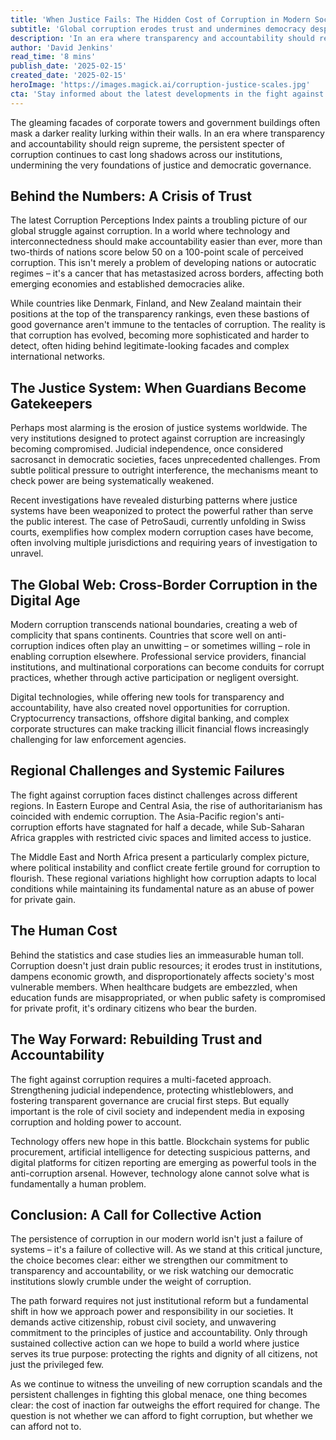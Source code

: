 ```yaml
---
title: 'When Justice Fails: The Hidden Cost of Corruption in Modern Society'
subtitle: 'Global corruption erodes trust and undermines democracy despite technological advances'
description: 'In an era where transparency and accountability should reign supreme, corruption continues to undermine justice and democratic governance worldwide. The latest Corruption Perceptions Index reveals that two-thirds of nations score below 50 on a 100-point scale, while justice systems face unprecedented challenges. Modern corruption transcends borders, creating complex webs of complicity that span continents, with devastating human costs.'
author: 'David Jenkins'
read_time: '8 mins'
publish_date: '2025-02-15'
created_date: '2025-02-15'
heroImage: 'https://images.magick.ai/corruption-justice-scales.jpg'
cta: 'Stay informed about the latest developments in the fight against corruption. Follow us on LinkedIn for in-depth analysis and breaking news on global anti-corruption efforts.'
---
```


The gleaming facades of corporate towers and government buildings often mask a darker reality lurking within their walls. In an era where transparency and accountability should reign supreme, the persistent specter of corruption continues to cast long shadows across our institutions, undermining the very foundations of justice and democratic governance.

## Behind the Numbers: A Crisis of Trust

The latest Corruption Perceptions Index paints a troubling picture of our global struggle against corruption. In a world where technology and interconnectedness should make accountability easier than ever, more than two-thirds of nations score below 50 on a 100-point scale of perceived corruption. This isn't merely a problem of developing nations or autocratic regimes – it's a cancer that has metastasized across borders, affecting both emerging economies and established democracies alike.

While countries like Denmark, Finland, and New Zealand maintain their positions at the top of the transparency rankings, even these bastions of good governance aren't immune to the tentacles of corruption. The reality is that corruption has evolved, becoming more sophisticated and harder to detect, often hiding behind legitimate-looking facades and complex international networks.

## The Justice System: When Guardians Become Gatekeepers

Perhaps most alarming is the erosion of justice systems worldwide. The very institutions designed to protect against corruption are increasingly becoming compromised. Judicial independence, once considered sacrosanct in democratic societies, faces unprecedented challenges. From subtle political pressure to outright interference, the mechanisms meant to check power are being systematically weakened.

Recent investigations have revealed disturbing patterns where justice systems have been weaponized to protect the powerful rather than serve the public interest. The case of PetroSaudi, currently unfolding in Swiss courts, exemplifies how complex modern corruption cases have become, often involving multiple jurisdictions and requiring years of investigation to unravel.

## The Global Web: Cross-Border Corruption in the Digital Age

Modern corruption transcends national boundaries, creating a web of complicity that spans continents. Countries that score well on anti-corruption indices often play an unwitting – or sometimes willing – role in enabling corruption elsewhere. Professional service providers, financial institutions, and multinational corporations can become conduits for corrupt practices, whether through active participation or negligent oversight.

Digital technologies, while offering new tools for transparency and accountability, have also created novel opportunities for corruption. Cryptocurrency transactions, offshore digital banking, and complex corporate structures can make tracking illicit financial flows increasingly challenging for law enforcement agencies.

## Regional Challenges and Systemic Failures

The fight against corruption faces distinct challenges across different regions. In Eastern Europe and Central Asia, the rise of authoritarianism has coincided with endemic corruption. The Asia-Pacific region's anti-corruption efforts have stagnated for half a decade, while Sub-Saharan Africa grapples with restricted civic spaces and limited access to justice.

The Middle East and North Africa present a particularly complex picture, where political instability and conflict create fertile ground for corruption to flourish. These regional variations highlight how corruption adapts to local conditions while maintaining its fundamental nature as an abuse of power for private gain.

## The Human Cost

Behind the statistics and case studies lies an immeasurable human toll. Corruption doesn't just drain public resources; it erodes trust in institutions, dampens economic growth, and disproportionately affects society's most vulnerable members. When healthcare budgets are embezzled, when education funds are misappropriated, or when public safety is compromised for private profit, it's ordinary citizens who bear the burden.

## The Way Forward: Rebuilding Trust and Accountability

The fight against corruption requires a multi-faceted approach. Strengthening judicial independence, protecting whistleblowers, and fostering transparent governance are crucial first steps. But equally important is the role of civil society and independent media in exposing corruption and holding power to account.

Technology offers new hope in this battle. Blockchain systems for public procurement, artificial intelligence for detecting suspicious patterns, and digital platforms for citizen reporting are emerging as powerful tools in the anti-corruption arsenal. However, technology alone cannot solve what is fundamentally a human problem.

## Conclusion: A Call for Collective Action

The persistence of corruption in our modern world isn't just a failure of systems – it's a failure of collective will. As we stand at this critical juncture, the choice becomes clear: either we strengthen our commitment to transparency and accountability, or we risk watching our democratic institutions slowly crumble under the weight of corruption.

The path forward requires not just institutional reform but a fundamental shift in how we approach power and responsibility in our societies. It demands active citizenship, robust civil society, and unwavering commitment to the principles of justice and accountability. Only through sustained collective action can we hope to build a world where justice serves its true purpose: protecting the rights and dignity of all citizens, not just the privileged few.

As we continue to witness the unveiling of new corruption scandals and the persistent challenges in fighting this global menace, one thing becomes clear: the cost of inaction far outweighs the effort required for change. The question is not whether we can afford to fight corruption, but whether we can afford not to.